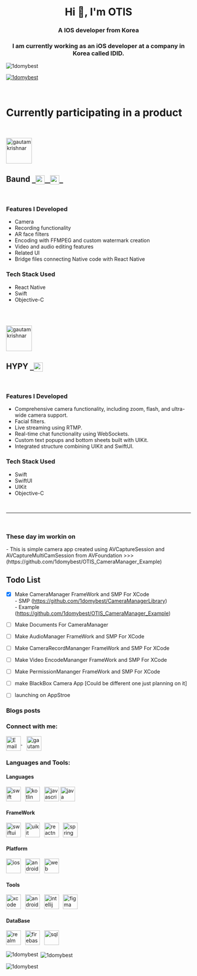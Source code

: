 <h1 align="center">Hi 👋, I'm OTIS</h1>
<h3 align="center">A IOS developer from Korea</h3>
<h3 align="center">I am currently working as an iOS developer at a company in Korea called IDID.</h3>

<p align="left"> <img src="https://komarev.com/ghpvc/?username=1domybest&label=Profile%20views&color=0e75b6&style=flat" alt="1domybest" /> </p>

<p align="left"> <a href="https://github.com/ryo-ma/github-profile-trophy"><img src="https://github-profile-trophy.vercel.app/?username=1domybest" alt="1domybest" /></a> </p>

<br>

<h1>Currently participating in a product</h1>

<br>
<br>

<a href="https://apps.apple.com/kr/app/baund/id1530310901" target="blank">
  <img align="center" src="https://is1-ssl.mzstatic.com/image/thumb/Purple211/v4/13/6b/f5/136bf5c6-b319-8197-c3d9-da9a2f79fa80/AppIcon-1x_U007emarketing-0-10-0-85-220-0.png/460x0w.webp" alt="gautamkrishnar" height="70" width="70" />
</a>

<h2>
      Baund 
      
<a href="https://apps.apple.com/kr/app/baund/id1530310901" target="blank">
      &nbsp;
  <img align="center" src="https://upload.wikimedia.org/wikipedia/commons/thumb/6/67/App_Store_%28iOS%29.svg/1024px-App_Store_%28iOS%29.svg.png" alt="gautamkrishnar" height="25" width="25" />
      &nbsp;
</a>

<a href="https://play.google.com/store/apps/details?id=inc.idid.kiinrap&pcampaignid=web_share" target="blank">
  <img align="center" src="https://uxwing.com/wp-content/themes/uxwing/download/brands-and-social-media/google-play-store-icon.png" alt="gautamkrishnar" height="25" width="25" />
      &nbsp;
</a>
</h2>

<br>

<h3>Features I Developed</h3>

 - Camera
 - Recording functionality
 - AR face filters
 - Encoding with FFMPEG and custom watermark creation
 - Video and audio editing features
 - Related UI
 - Bridge files connecting Native code with React Native
   
<h3>Tech Stack Used</h3>

 - React Native
 - Swift
 - Objective-C


<br><br>


<a href="https://apps.apple.com/kr/app/hypy/id6476086514" target="blank">
  <img align="center" src="https://is1-ssl.mzstatic.com/image/thumb/Purple211/v4/21/cd/1e/21cd1eb4-dab9-63e3-04f1-48604e6d8687/AppIcon-0-1x_U007emarketing-0-10-0-sRGB-85-220-0.png/460x0w.webp" alt="gautamkrishnar" height="70" width="70" />
</a>

<br>

<h2>
      HYPY 
      
<a href="https://apps.apple.com/kr/app/hypy/id6476086514" target="blank">
      &nbsp;
  <img align="center" src="https://upload.wikimedia.org/wikipedia/commons/thumb/6/67/App_Store_%28iOS%29.svg/1024px-App_Store_%28iOS%29.svg.png" alt="gautamkrishnar" height="25" width="25" />
    
</a>
</h2>

<br>

<h3>Features I Developed</h3>

 - Comprehensive camera functionality, including zoom, flash, and ultra-wide camera support.
 - Facial filters.
 - Live streaming using RTMP.
 - Real-time chat functionality using WebSockets.
 - Custom text popups and bottom sheets built with UIKit.
 - Integrated structure combining UIKit and SwiftUI.

   
<h3>Tech Stack Used</h3>

 - Swift
 - SwiftUI
 - UIKit
 - Objective-C





<br>

--------------------------------------------------------------------------------------------------------

<br>



<h3>These day im workin on </h3>
- This is  simple camera app created using AVCaptureSession and AVCaptureMultiCamSession from AVFoundation >>> (https://github.com/1domybest/OTIS_CameraManager_Example)


## Todo List

- [x] Make CameraManager FrameWork and SMP For XCode <br>
      - SMP (https://github.com/1domybest/CameraManagerLibrary) <br>
      - Example (https://github.com/1domybest/OTIS_CameraManager_Example)
- [ ] Make Documents For CameraManager
- [ ] Make AudioManager FrameWork and SMP For XCode
- [ ] Make CameraRecordMananger FrameWork and SMP For XCode
- [ ] Make Video EncodeMananger FrameWork and SMP For XCode 
- [ ] Make PermissionMananger FrameWork and SMP For XCode
- [ ] make BlackBox Camera App [Could be different one just planning on it]
- [ ] launching on AppStroe
  

### Blogs posts
<!-- BLOG-POST-LIST:START -->
<!-- BLOG-POST-LIST:END -->

<h3 align="left">Connect with me:</h3>

<a href="mailto:dhstjrxo123@gmail.com">
  <img align="center" src="https://upload.wikimedia.org/wikipedia/commons/7/7e/Gmail_icon_%282020%29.svg" alt="Email Icon" height="40" width="40"/>
</a>
&nbsp;&nbsp;
<a href="https://www.instagram.com/oooo_nn/profilecard/?igsh=c256NWFwa3ZwZHF3" target="blank">
  <img align="center" src="https://raw.githubusercontent.com/rahuldkjain/github-profile-readme-generator/master/src/images/icons/Social/instagram.svg" alt="gautamkrishnar" height="40" width="40" />
</a>

<h3 align="left">Languages and Tools:</h3>
<p align="left"> 

<h4 align="left">Languages</h4>
<p style="margin-bottom: 10px;">
    <img src="https://www.svgrepo.com/show/452110/swift.svg" alt="swift" width="40"  /> <!-- Swift --> &nbsp;
    <img src="https://www.svgrepo.com/show/353980/kotlin.svg" alt="kotlin" width="40"  /> <!-- Kotlin -->&nbsp;
    <img src="https://www.svgrepo.com/show/349419/javascript.svg" alt="javascript" width="40"  /> <!-- JavaScript -->
    <img src="https://www.svgrepo.com/show/452234/java.svg" alt="java" width="40"  /> <!-- Java -->&nbsp;
</p>

<h4 align="left">FrameWork</h4>
<p style="margin-bottom: 10px;">
    <img src="https://developer.apple.com/assets/elements/icons/swiftui/swiftui-96x96_2x.png" alt="swiftui" width="40"  /> <!-- SwiftUI -->&nbsp;
    <img src="https://www.svgrepo.com/show/354484/uikit.svg" alt="uikit" width="40"  /> <!-- UIKit -->&nbsp;
    <img src="https://www.svgrepo.com/show/354259/react.svg" alt="reactnative" width="40"  /> <!-- ReactNative -->&nbsp;
    <img src="https://www.svgrepo.com/show/376350/spring.svg" alt="spring" width="40"  /> <!-- Spring -->
</p>

<h4 align="left">Platform</h4>
<p style="margin-bottom: 10px;">
    <img src="https://www.svgrepo.com/show/452233/ios.svg" alt="ios" width="40"  /> <!-- iOS -->&nbsp;
    <img src="https://www.svgrepo.com/show/452155/android.svg" alt="android" width="40"  /> <!-- Android -->&nbsp;
    <img src="https://www.svgrepo.com/show/477058/internet.svg" alt="web" width="40"  /> <!-- Web -->
</p>

<h4 align="left">Tools</h4>
<p style="margin-bottom: 10px;">
    <img src="https://developer.apple.com/assets/elements/icons/xcode-12/xcode-12-96x96_2x.png" alt="xcode" width="40"  /> <!-- Xcode -->&nbsp;
    <img src="https://upload.wikimedia.org/wikipedia/commons/thumb/9/95/Android_Studio_Icon_3.6.svg/1024px-Android_Studio_Icon_3.6.svg.png?20210301045217" alt="androidstudio" width="40"  /> <!-- Android Studio --> &nbsp;
    <img src="https://upload.wikimedia.org/wikipedia/commons/thumb/9/9c/IntelliJ_IDEA_Icon.svg/1024px-IntelliJ_IDEA_Icon.svg.png" alt="intellij" width="40"  /> <!-- IntelliJ --> &nbsp;
    <img src="https://upload.wikimedia.org/wikipedia/commons/thumb/3/33/Figma-logo.svg/800px-Figma-logo.svg.png" alt="figma" height="40"  /> <!-- Figma --> 
</p>

<h4 align="left">DataBase</h4>
<p style="margin-bottom: 10px;">
    <img src="https://www.svgrepo.com/show/354265/realm.svg" alt="realm" width="40"  /> <!-- Realm -->  &nbsp;
    <img src="https://www.svgrepo.com/show/373595/firebase.svg" alt="firebase" width="40"  /> <!-- Firebase -->   &nbsp;
    <img src="https://www.svgrepo.com/show/331760/sql-database-generic.svg" alt="sql" width="40" /> <!-- SQL --> 
</p>


</p>

<p>
    <img align="left" src="https://github-readme-stats.vercel.app/api/top-langs?username=1domybest&show_icons=true&locale=en&layout=compact" alt="1domybest" />
</p>

<p>
    &nbsp;<img align="center" src="https://github-readme-stats.vercel.app/api?username=1domybest&show_icons=true&locale=en" alt="1domybest" />
</p>

<p>
    <img align="center" src="https://github-readme-streak-stats.herokuapp.com/?user=1domybest&" alt="1domybest" />
</p>

